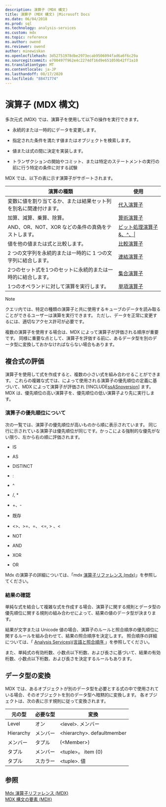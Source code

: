 ```yaml
---
description: 演算子 (MDX 構文)
title: 演算子 (MDX 構文) |Microsoft Docs
ms.date: 06/04/2018
ms.prod: sql
ms.technology: analysis-services
ms.custom: mdx
ms.topic: reference
ms.author: owend
ms.reviewer: owend
author: minewiskan
ms.openlocfilehash: 3d52751978dbe2973ecab9506094fad6a6f6c29a
ms.sourcegitcommit: e700497f962e4c2274df16d9e651059b42ff1a10
ms.translationtype: MT
ms.contentlocale: ja-JP
ms.lasthandoff: 08/17/2020
ms.locfileid: "88471774"
---
```

# <a name="operators-mdx-syntax"></a>演算子 (MDX 構文)


  多次元式 (MDX) では、演算子を使用して以下の操作を実行できます。  
  
-   永続的または一時的にデータを変更します。  
  
-   指定された条件を満たす値またはオブジェクトを検索します。  
  
-   値または式の間に決定を実装します。  
  
-   トランザクションの開始やコミット、または特定のステートメントの実行の前に行う特定の条件に対する試験  
  
 MDX では、以下の表に示す演算子がサポートされます。  
  
|演算の種類|使用|  
|---------------------------------------|---------|  
|変数に値を割り当てるか、または結果セット列を別名に関連付けます。|[代入演算子](../mdx/assignment-operators.md)|  
|加算、減算、乗算、除算。|[算術演算子](../mdx/arithmetic-operators.md)|  
|AND、OR、NOT、XOR などの条件の真偽をテストします。|[ビット処理演算子 &、^、&#124;](../mdx/bitwise-operators.md)|  
|値を他の値または式と比較します。|[比較演算子](../mdx/comparison-operators.md)|  
|2 つの文字列を永続的または一時的に 1 つの文字列に結合します。|[連結演算子](../mdx/concatenation-operators.md)|  
|2つのセット式を1つのセットに永続的または一時的に結合します。|[集合演算子](../mdx/set-operators.md)|  
|1つのオペランドに対して演算を実行します。|[単項演算子](../mdx/unary-operators.md)|  
  
> [!NOTE]  
>  クエリ内では、特定の種類の演算子と共に使用するキューブのデータを読み取ることができるユーザーは演算を実行できます。 ただし、データを正常に変更するには、適切なアクセス許可が必要です。  
  
 複数の演算子を使用する場合は、MDX によって演算子が評価される順序が重要です。 同様に重要な点として、演算子を評価する前に、あるデータ型を別のデータ型に変換しておかなければならない場合もあります。  
  
## <a name="evaluating-complex-expressions"></a>複合式の評価  
 演算子を使用して式を作成すると、複数の小さい式を組み合わせることができます。 これらの複雑な式では、によって使用される演算子の優先順位の定義に基づいて、MDX によって演算子が評価され [!INCLUDE[ssASnoversion](../includes/ssasnoversion-md.md)] ます。 MDX は、優先順位の高い演算子を、優先順位の低い演算子より先に実行します。  
  
### <a name="understanding-operator-precedence"></a>演算子の優先順位について  
 次の一覧では、演算子の優先順位が高いものから順に表示されています。 同じ行に示されている演算子は優先順位が同じです。かっこによる強制的な優先がない限り、左から右の順に評価されます。  
  
-   IS  
  
-   AS  
  
-   DISTINCT  
  
-   :  
  
-   ^  
  
-   /, *  
  
-   +、-  
  
-   既存  
  
-   <>、>=、=、 \<=, > 、<  
  
-   NOT  
  
-   AND  
  
-   XOR  
  
-   OR  
  
 Mdx の演算子の詳細については、「mdx [演算子リファレンス &#40;mdx&#41;](../mdx/mdx-operator-reference-mdx.md)」を参照してください。  
  
### <a name="determining-results"></a>結果の確認  
 単純な式を結合して複雑な式を作成する場合、演算子に関する規則とデータ型の優先順位に関する規則の組み合わせによって、結果の値のデータ型が決まります。  
  
 結果が文字または Unicode 値の場合、演算子のルールと照合順序の優先順位に関するルールを組み合わせて、結果の照合順序を決定します。 照合順序の詳細については、「 [Analysis Services&#41;&#40;言語と照合順序 ](https://docs.microsoft.com/analysis-services/languages-and-collations-analysis-services)」を参照してください。  
  
 また、単純式の有効桁数、小数点以下桁数、および長さに基づいて、結果の有効桁数、小数点以下桁数、および長さを決定するルールもあります。  
  
## <a name="converting-data-types"></a>データ型の変換  
 MDX では、あるオブジェクトが別のデータ型を必要とする式の中で使用されている場合、そのオブジェクトを別のデータ型へ暗黙的に変換します。 各オブジェクトは、次の表に示す規則に従って変換されます。  
  
|元の型|必要な型|変換|  
|-------------------|-----------------|----------------|  
|Level|オン|\<level>. メンバー|  
|Hierarchy|メンバー|\<hierarchy>. defaultmember|  
|メンバー|タプル|(\<Member>)|  
|タプル|メンバー|\<tuple>。 item (0)|  
|タプル|スカラー|\<tuple>. 値|  
  
## <a name="see-also"></a>参照  
 [Mdx 演算子リファレンス &#40;MDX&#41;](../mdx/mdx-operator-reference-mdx.md)   
 [MDX 構文の要素 &#40;MDX&#41;](../mdx/mdx-syntax-elements-mdx.md)  
  
  
